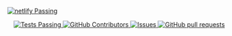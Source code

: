 <a href="aftabrakinsad.netlify.app"><img alt="netlify Passing" src="https://img.shields.io/static/v1?label=Test&message=Passing&color=limegreen&logo=netlify"/></a>
<p align="center">
<a href="https://github.com/aftabrakinsad/aftabrakinsad.github.io/actions">
<img alt="Tests Passing" src="https://img.shields.io/static/v1?label=Test&message=Passing&color=limegreen&logo=github" />
</a>
<a href="https://github.com/aftabrakinsad/aftabrakinsad.github.io/graphs/contributors">
<img alt="GitHub Contributors" src="https://img.shields.io/github/contributors/aftabrakinsad/aftabrakinsad.github.io?label=Contributors&color=limegreen&logo=github" />
</a>
<a href="https://github.com/aftabrakinsad/aftabrakinsad.github.io/issues">
<img alt="Issues" src="https://img.shields.io/github/issues/aftabrakinsad/aftabrakinsad.github.io?label=Issues&color=0088ff&logo=github" />
</a>
<a href="https://github.com/aftabrakinsad/aftabrakinsad.github.io/pulls">
<img alt="GitHub pull requests" src="https://img.shields.io/github/issues-pr/aftabrakinsad/aftabrakinsad.github.io?label=Pull Requests&color=0088ff&logo=github" />
</a>
</p>
